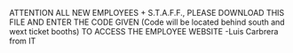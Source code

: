 ATTENTION ALL NEW EMPLOYEES + S.T.A.F.F., PLEASE DOWNLOAD THIS FILE AND ENTER THE CODE GIVEN (Code will be located behind south and wext ticket booths) TO ACCESS THE EMPLOYEE WEBSITE
-Luis Carbrera from IT
